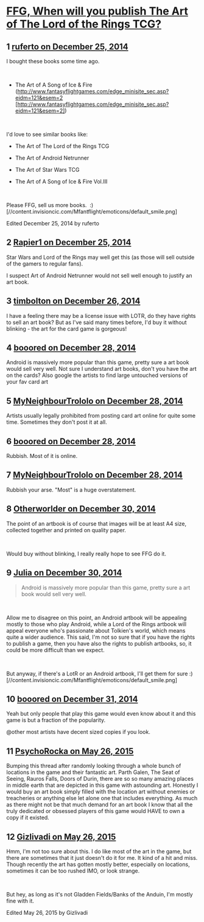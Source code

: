 # [FFG, When will you publish The Art of The Lord of the Rings TCG?](https://community.fantasyflightgames.com/topic/129880-ffg-when-will-you-publish-the-art-of-the-lord-of-the-rings-tcg/)

## 1 [ruferto on December 25, 2014](https://community.fantasyflightgames.com/topic/129880-ffg-when-will-you-publish-the-art-of-the-lord-of-the-rings-tcg/?do=findComment&comment=1380945)

I bought these books some time ago.

 

- The Art of A Song of Ice & Fire (http://www.fantasyflightgames.com/edge_minisite_sec.asp?eidm=121&esem=2 [http://www.fantasyflightgames.com/edge_minisite_sec.asp?eidm=121&esem=2])

 

I'd love to see similar books like:

- The Art of The Lord of the Rings TCG

- The Art of Android Netrunner

- The Art of Star Wars TCG

- The Art of A Song of Ice & Fire Vol.III

 

Please FFG, sell us more books.  :) [//content.invisioncic.com/Mfantflight/emoticons/default_smile.png]

Edited December 25, 2014 by ruferto

## 2 [Rapier1 on December 25, 2014](https://community.fantasyflightgames.com/topic/129880-ffg-when-will-you-publish-the-art-of-the-lord-of-the-rings-tcg/?do=findComment&comment=1381047)

Star Wars and Lord of the Rings may well get this (as those will sell outside of the gamers to regular fans).

I suspect Art of Android Netrunner would not sell well enough to justify an art book.

## 3 [timbolton on December 26, 2014](https://community.fantasyflightgames.com/topic/129880-ffg-when-will-you-publish-the-art-of-the-lord-of-the-rings-tcg/?do=findComment&comment=1382028)

I have a feeling there may be a license issue with LOTR, do they have rights to sell an art book? But as I've said many times before, I'd buy it without blinking - the art for the card game is gorgeous!

## 4 [booored on December 28, 2014](https://community.fantasyflightgames.com/topic/129880-ffg-when-will-you-publish-the-art-of-the-lord-of-the-rings-tcg/?do=findComment&comment=1383252)

Android is massively more popular than this game, pretty sure a art book would sell very well. Not sure I understand art books, don't you have the art on the cards? Also google the artists to find large untouched versions of your fav card art

## 5 [MyNeighbourTrololo on December 28, 2014](https://community.fantasyflightgames.com/topic/129880-ffg-when-will-you-publish-the-art-of-the-lord-of-the-rings-tcg/?do=findComment&comment=1383461)

Artists usually legally prohibited from posting card art online for quite some time. Sometimes they don't post it at all.

## 6 [booored on December 28, 2014](https://community.fantasyflightgames.com/topic/129880-ffg-when-will-you-publish-the-art-of-the-lord-of-the-rings-tcg/?do=findComment&comment=1383832)

Rubbish. Most of it is online.

## 7 [MyNeighbourTrololo on December 28, 2014](https://community.fantasyflightgames.com/topic/129880-ffg-when-will-you-publish-the-art-of-the-lord-of-the-rings-tcg/?do=findComment&comment=1383929)

Rubbish your arse. "Most" is a huge overstatement.

## 8 [Otherworlder on December 30, 2014](https://community.fantasyflightgames.com/topic/129880-ffg-when-will-you-publish-the-art-of-the-lord-of-the-rings-tcg/?do=findComment&comment=1385680)

The point of an artbook is of course that images will be at least A4 size, collected together and printed on quality paper.

 

Would buy without blinking, I really really hope to see FFG do it. 

## 9 [Julia on December 30, 2014](https://community.fantasyflightgames.com/topic/129880-ffg-when-will-you-publish-the-art-of-the-lord-of-the-rings-tcg/?do=findComment&comment=1386513)

> Android is massively more popular than this game, pretty sure a art book would sell very well.

 

Allow me to disagree on this point, an Android artbook will be appealing mostly to those who play Android, while a Lord of the Rings artbook will appeal everyone who's passionate about Tolkien's world, which means quite a wider audience. This said, I'm not so sure that if you have the rights to publish a game, then you have also the rights to publish artbooks, so, it could be more difficult than we expect.

 

But anyway, if there's a LotR or an Android artbook, I'll get them for sure :) [//content.invisioncic.com/Mfantflight/emoticons/default_smile.png]

## 10 [booored on December 31, 2014](https://community.fantasyflightgames.com/topic/129880-ffg-when-will-you-publish-the-art-of-the-lord-of-the-rings-tcg/?do=findComment&comment=1386973)

Yeah but only people that play this game would even know about it and this game is but a fraction of the popularity.

@other most artists have decent sized copies if you look.

## 11 [PsychoRocka on May 26, 2015](https://community.fantasyflightgames.com/topic/129880-ffg-when-will-you-publish-the-art-of-the-lord-of-the-rings-tcg/?do=findComment&comment=1635982)

Bumping this thread after randomly looking through a whole bunch of locations in the game and their fantastic art. Parth Galen, The Seat of Seeing, Rauros Falls, Doors of Durin, there are so so many amazing places in middle earth that are depicted in this game with astounding art. Honestly I would buy an art book simply filled with the location art without enemies or treacheries or anything else let alone one that includes everything. As much as there might not be that much demand for an art book I know that all the truly dedicated or obsessed players of this game would HAVE to own a copy if it existed.

## 12 [Gizlivadi on May 26, 2015](https://community.fantasyflightgames.com/topic/129880-ffg-when-will-you-publish-the-art-of-the-lord-of-the-rings-tcg/?do=findComment&comment=1636346)

Hmm, I'm not too sure about this. I do like most of the art in the game, but there are sometimes that it just doesn't do it for me. It kind of a hit and miss. Though recently the art has gotten mostly better, especially on locations, sometimes it can be too rushed IMO, or look strange.

 

But hey, as long as it's not Gladden Fields/Banks of the Anduin, I'm mostly fine with it.

Edited May 26, 2015 by Gizlivadi


